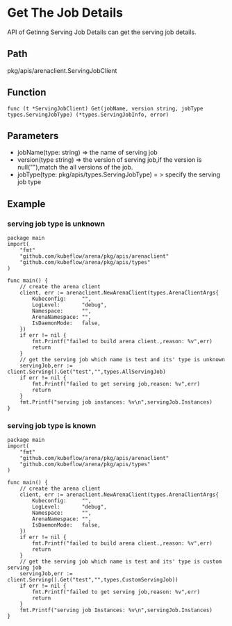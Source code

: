 # Get The Job Details

API of Getinng Serving Job Details can get the serving job details.

## Path

pkg/apis/arenaclient.ServingJobClient

## Function

	func (t *ServingJobClient) Get(jobName, version string, jobType types.ServingJobType) (*types.ServingJobInfo, error)

## Parameters

* jobName(type: string) => the name of serving job
* version(type string) => the version of serving job,if the version is null(""),match the all versions of the job.
* jobType(type: pkg/apis/types.ServingJobType) = > specify the serving job type
  
## Example

### serving job type is unknown

	package main
	import(
		"fmt"
		"github.com/kubeflow/arena/pkg/apis/arenaclient"
		"github.com/kubeflow/arena/pkg/apis/types"
	)

	func main() {
		// create the arena client
		client, err := arenaclient.NewArenaClient(types.ArenaClientArgs{
			Kubeconfig:     "",
			LogLevel:      	"debug",
			Namespace:      "",
			ArenaNamespace: "",
			IsDaemonMode:   false,
		})
		if err != nil {
			fmt.Printf("failed to build arena client.,reason: %v",err)
			return
		}
		// get the serving job which name is test and its' type is unknown
		servingJob,err := client.Serving().Get("test","",types.AllServingJob)
        if err != nil {
            fmt.Printf("failed to get serving job,reason: %v",err)
            return 
        }
        fmt.Printf("serving job instances: %v\n",servingJob.Instances)
	}

### serving job type is known

	package main
	import(
		"fmt"
		"github.com/kubeflow/arena/pkg/apis/arenaclient"
		"github.com/kubeflow/arena/pkg/apis/types"
	)

	func main() {
		// create the arena client
		client, err := arenaclient.NewArenaClient(types.ArenaClientArgs{
			Kubeconfig:     "",
			LogLevel:      	"debug",
			Namespace:      "",
			ArenaNamespace: "",
			IsDaemonMode:   false,
		})
		if err != nil {
			fmt.Printf("failed to build arena client.,reason: %v",err)
			return
		}
		// get the serving job which name is test and its' type is custom serving job
		servingJob,err := client.Serving().Get("test","",types.CustomServingJob))
        if err != nil {
            fmt.Printf("failed to get serving job,reason: %v",err)
            return 
        }
        fmt.Printf("serving job Instances: %v\n",servingJob.Instances)
	}